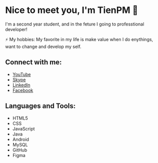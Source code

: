 <link rel="stylesheet" href="https://cdnjs.cloudflare.com/ajax/libs/font-awesome/5.15.3/css/all.min.css" integrity="sha512-..." crossorigin="anonymous" />

# Nice to meet you, I'm TienPM 👋
I'm a second year student, and in the feture I going to professtional developer!

⚡ My hobbies: My favorite in my life is make value when I do enythings, want to change and develop my self.

## Connect with me:
- [YouTube](https://youtube.com/@TienTran-if2td) <i class="fab fa-youtube"></i>
- [Skype](https://join.skype.com/invite/xSd1vPCku10P) <i class="fab fa-skype"></i>    
- [LinkedIn](https://www.linkedin.com/in/a-ti%E1%BA%BFn-17958a264) <i class="fab fa-linkedin"></i>
- [Facebook](https://www.facebook.com/con.um.50?mibextid=ZbWKwL) <i class="fab fa-facebook"></i>


## Languages and Tools:
- HTML5
- CSS
- JavaScript
- Java
- Android
- MySQL
- GitHub
- Figma

